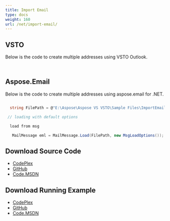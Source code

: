 ```yaml
---
title: Import Email
type: docs
weight: 160
url: /net/import-email/
---
```



## **VSTO**
Below is the code to create multiple addresses using VSTO Outlook.

``` cs



```
## **Aspose.Email**
Below is the code to create multiple addresses using aspose.email for .NET.

``` cs

  string FilePath = @"E:\Aspose\Aspose VS VSTO\Sample Files\ImportEmail.msg";  

 // loading with default options

  load from msg

   MailMessage eml = MailMessage.Load(FilePath, new MsgLoadOptions());

```
## **Download Source Code**
- [CodePlex](https://asposeemailvsto.codeplex.com/SourceControl/latest#Code)
- [GitHub](https://github.com/aspose-email/Aspose.Email-for-.NET/tree/master/Plugins/Aspose.Email%20Vs%20VSTO%20Outlook/Code%20Comparison%20of%20Common%20Features/Import%20Email)
- [Code.MSDN](https://code.msdn.microsoft.com/Code-Comparison-of-common-4e0f39b8/view/SourceCode#content)
## **Download Running Example**
- [CodePlex](https://asposeemailvsto.codeplex.com/releases/view/620910)
- [GitHub](https://github.com/aspose-email/Aspose.Email-for-.NET/releases/tag/AsposeEmailVsVSTOv1.2)
- [Code.MSDN](https://code.msdn.microsoft.com/Code-Comparison-of-common-4e0f39b8)
